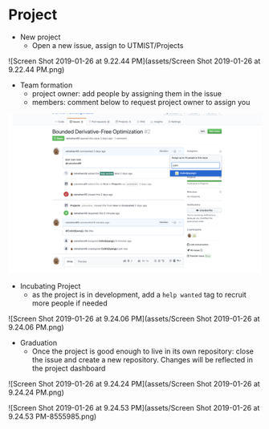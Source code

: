 # Project

- New project
  - Open a new issue, assign to UTMIST/Projects

![Screen Shot 2019-01-26 at 9.22.44 PM](assets/Screen Shot 2019-01-26 at 9.22.44 PM.png)

- Team formation
  - project owner: add people by assigning them in the issue
  - members: comment below to request project owner to assign you

![image-20190128195057313](assets/image-20190128195057313.png)

- Incubating Project
  - as the project is in development, add a `help wanted` tag to recruit more people if needed

![Screen Shot 2019-01-26 at 9.24.06 PM](assets/Screen Shot 2019-01-26 at 9.24.06 PM.png)

- Graduation
  - Once the project is good enough to live in its own repository: close the issue and create a new repository. Changes will be reflected in the project dashboard

![Screen Shot 2019-01-26 at 9.24.24 PM](assets/Screen Shot 2019-01-26 at 9.24.24 PM.png)

![Screen Shot 2019-01-26 at 9.24.53 PM](assets/Screen Shot 2019-01-26 at 9.24.53 PM-8555985.png)